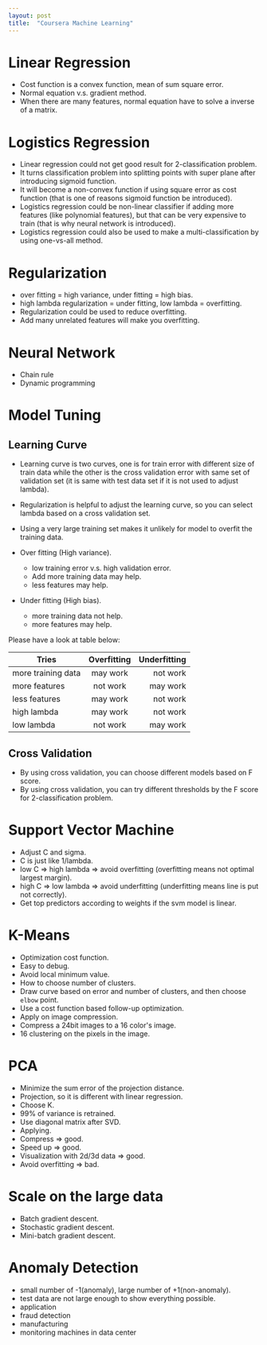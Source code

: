 ```yaml
---
layout: post
title:  "Coursera Machine Learning"
---
```


# Linear Regression
- Cost function is a convex function, mean of sum square error.
- Normal equation v.s. gradient method.
- When there are many features, normal equation have to solve a inverse of a matrix.

# Logistics Regression
- Linear regression could not get good result for 2-classification problem.
- It turns classification problem into splitting points with super plane after introducing sigmoid function.
- It will become a non-convex function if using square error as cost function (that is one of reasons sigmoid function be introduced).
- Logistics regression could be non-linear classifier if adding more features (like polynomial features), but that can be very expensive to train (that is why neural network is introduced).
- Logistics regression could also be used to make a multi-classification by using one-vs-all method.

# Regularization
- over fitting = high variance, under fitting = high bias.
- high lambda regularization = under fitting, low lambda = overfitting.
- Regularization could be used to reduce overfitting.
- Add many unrelated features will make you overfitting.

# Neural Network

- Chain rule
- Dynamic programming

# Model Tuning

## Learning Curve
- Learning curve is two curves, one is for train error with different size of train data while the other is the cross
validation error with same set of validation set (it is same with test data set if it is not used to adjust lambda).

- Regularization is helpful to adjust the learning curve, so you can select lambda based on a cross validation set.

- Using a very large training set makes it unlikely for model to overfit the training data.

- Over fitting (High variance).
  - low training error v.s. high validation error.
  - Add more training data may help.
  - less features may help.

- Under fitting (High bias).
  - more training data not help.
  - more features may help.

Please have a look at table below:

| Tries              | Overfitting | Underfitting |
| ------------------ | :---------: | -----------: |
| more training data | may work    | not work     |
| more features      | not work    | may work     |
| less features      | may work    | not work     |
| high lambda        | may work    | not work     |
| low lambda         | not work    | may work     |

## Cross Validation
- By using cross validation, you can choose different models based on F score.
- By using cross validation, you can try different thresholds by the F score for 2-classification problem.

# Support Vector Machine
- Adjust C and sigma.
 - C is just like 1/lambda.
  - low C => high lambda => avoid overfitting (overfitting means not optimal largest margin).
  - high C => low lambda => avoid underfitting (underfitting means line is put not correctly).
- Get top predictors according to weights if the svm model is linear.

# K-Means
- Optimization cost function.
 - Easy to debug.
 - Avoid local minimum value.
- How to choose number of clusters.
 - Draw curve based on error and number of clusters, and then choose `elbow` point.
 - Use a cost function based follow-up optimization.
- Apply on image compression.
 - Compress a 24bit images to a 16 color's image.
 - 16 clustering on the pixels in the image.

# PCA
- Minimize the sum error of the projection distance.
 - Projection, so it is different with linear regression.
- Choose K.
 - 99% of variance is retrained.
 - Use diagonal matrix after SVD.
- Applying.
 - Compress => good.
 - Speed up => good.
 - Visualization with 2d/3d data => good.
 - Avoid overfitting => bad.

# Scale on the large data
- Batch gradient descent.
- Stochastic gradient descent.
- Mini-batch gradient descent.

# Anomaly Detection
- small number of -1(anomaly), large number of +1(non-anomaly).
- test data are not large enough to show everything possible.
- application
 - fraud detection
 - manufacturing
 - monitoring machines in data center
